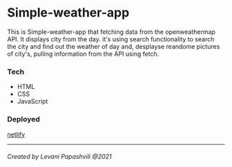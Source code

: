 # Simple-weather-app

This is Simple-weather-app that fetching data from the openweathermap API. It displays city from the day. it's using search functionality to search the city and find out the weather of day and, desplayse reandome pictures of city's, pulling information from the API using fetch.

### Tech

* HTML
* CSS
* JavaScript

### Deployed

[netlify](https://app.netlify.com/)

<hr/>

###### Created by Levani Papashvili @2021

